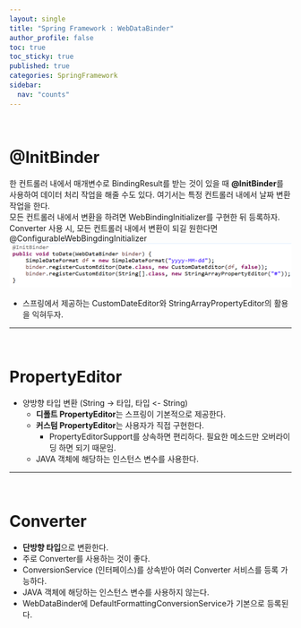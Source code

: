```yaml
---
layout: single
title: "Spring Framework : WebDataBinder"
author_profile: false
toc: true
toc_sticky: true
published: true
categories: SpringFramework
sidebar:
  nav: "counts"
---
```


<br>

# @InitBinder

<div class="notice--info">
한 컨트롤러 내에서 매개변수로 BindingResult를 받는 것이 있을 때 <b>@InitBinder</b>를 사용하여 데이터 처리 작업을 해줄 수도 있다. 여기서는 특정 컨트롤러 내에서 날짜 변환 작업을 한다. 
</div>

<div class="notice--info">
모든 컨트롤러 내에서 변환을 하려면 WebBindingInitializer를 구현한 뒤 등록하자.
</div>

<div class="notice--info">
Converter 사용 시, 모든 컨트롤러 내에서 변환이 되길 원한다면 @ConfigurableWebBingdingInitializer
</div>

<img src="/assets/images/Spring/spring-WebDataBinder.png"/>

* 스프링에서 제공하는 CustomDateEditor와 StringArrayPropertyEditor의 활용을 익혀두자.

<hr>
<br>

# PropertyEditor

* 양방향 타입 변환 (String -> 타입, 타입 <- String)
  - **디폴트 PropertyEditor**는 스프링이 기본적으로 제공한다.
  - **커스텀 PropertyEditor**는 사용자가 직접 구현한다.
    + PropertyEditorSupport를 상속하면 편리하다. 필요한 메소드만 오버라이딩 하면 되기 때문임.
  - JAVA 객체에 해당하는 인스턴스 변수를 사용한다.

<hr>
<br>

# Converter
  - **단방향 타입**으로 변환한다.
  - 주로 Converter를 사용하는 것이 좋다.
  - ConversionService (인터페이스)를 상속받아 여러 Converter 서비스를 등록 가능하다.
  - JAVA 객체에 해당하는 인스턴스 변수를 사용하지 않는다.
  - WebDataBinder에 DefaultFormattingConversionService가 기본으로 등록된다.